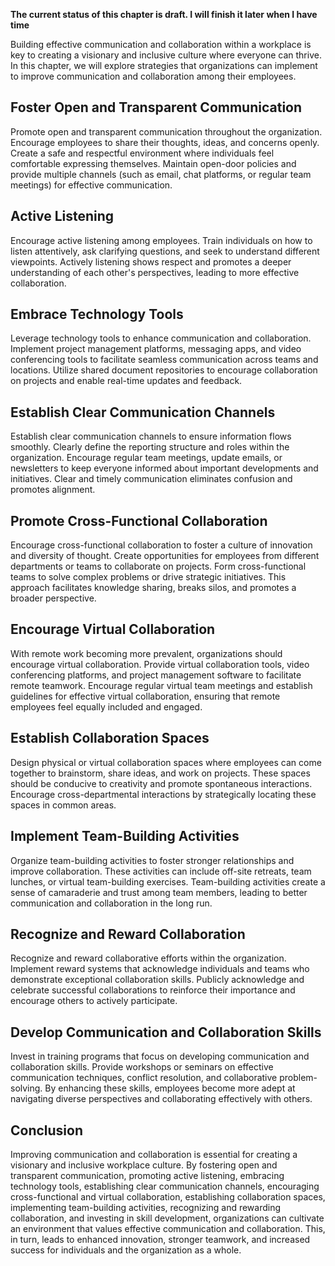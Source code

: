 **The current status of this chapter is draft. I will finish it later when I have time**

Building effective communication and collaboration within a workplace is key to creating a visionary and inclusive culture where everyone can thrive. In this chapter, we will explore strategies that organizations can implement to improve communication and collaboration among their employees.

Foster Open and Transparent Communication
-----------------------------------------

Promote open and transparent communication throughout the organization. Encourage employees to share their thoughts, ideas, and concerns openly. Create a safe and respectful environment where individuals feel comfortable expressing themselves. Maintain open-door policies and provide multiple channels (such as email, chat platforms, or regular team meetings) for effective communication.

Active Listening
----------------

Encourage active listening among employees. Train individuals on how to listen attentively, ask clarifying questions, and seek to understand different viewpoints. Actively listening shows respect and promotes a deeper understanding of each other's perspectives, leading to more effective collaboration.

Embrace Technology Tools
------------------------

Leverage technology tools to enhance communication and collaboration. Implement project management platforms, messaging apps, and video conferencing tools to facilitate seamless communication across teams and locations. Utilize shared document repositories to encourage collaboration on projects and enable real-time updates and feedback.

Establish Clear Communication Channels
--------------------------------------

Establish clear communication channels to ensure information flows smoothly. Clearly define the reporting structure and roles within the organization. Encourage regular team meetings, update emails, or newsletters to keep everyone informed about important developments and initiatives. Clear and timely communication eliminates confusion and promotes alignment.

Promote Cross-Functional Collaboration
--------------------------------------

Encourage cross-functional collaboration to foster a culture of innovation and diversity of thought. Create opportunities for employees from different departments or teams to collaborate on projects. Form cross-functional teams to solve complex problems or drive strategic initiatives. This approach facilitates knowledge sharing, breaks silos, and promotes a broader perspective.

Encourage Virtual Collaboration
-------------------------------

With remote work becoming more prevalent, organizations should encourage virtual collaboration. Provide virtual collaboration tools, video conferencing platforms, and project management software to facilitate remote teamwork. Encourage regular virtual team meetings and establish guidelines for effective virtual collaboration, ensuring that remote employees feel equally included and engaged.

Establish Collaboration Spaces
------------------------------

Design physical or virtual collaboration spaces where employees can come together to brainstorm, share ideas, and work on projects. These spaces should be conducive to creativity and promote spontaneous interactions. Encourage cross-departmental interactions by strategically locating these spaces in common areas.

Implement Team-Building Activities
----------------------------------

Organize team-building activities to foster stronger relationships and improve collaboration. These activities can include off-site retreats, team lunches, or virtual team-building exercises. Team-building activities create a sense of camaraderie and trust among team members, leading to better communication and collaboration in the long run.

Recognize and Reward Collaboration
----------------------------------

Recognize and reward collaborative efforts within the organization. Implement reward systems that acknowledge individuals and teams who demonstrate exceptional collaboration skills. Publicly acknowledge and celebrate successful collaborations to reinforce their importance and encourage others to actively participate.

Develop Communication and Collaboration Skills
----------------------------------------------

Invest in training programs that focus on developing communication and collaboration skills. Provide workshops or seminars on effective communication techniques, conflict resolution, and collaborative problem-solving. By enhancing these skills, employees become more adept at navigating diverse perspectives and collaborating effectively with others.

Conclusion
----------

Improving communication and collaboration is essential for creating a visionary and inclusive workplace culture. By fostering open and transparent communication, promoting active listening, embracing technology tools, establishing clear communication channels, encouraging cross-functional and virtual collaboration, establishing collaboration spaces, implementing team-building activities, recognizing and rewarding collaboration, and investing in skill development, organizations can cultivate an environment that values effective communication and collaboration. This, in turn, leads to enhanced innovation, stronger teamwork, and increased success for individuals and the organization as a whole.

